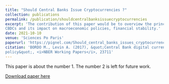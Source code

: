 ```yaml
---
title: "Should Central Banks Issue Cryptocurrencies ?"
collection: publications
permalink: /publication/shouldcentralbanksissuecryptocurrencies
excerpt: 'The contribution of this paper would be to overview the principal advantages and pitfalls of
CBDCs and its impact on macroeconomic policies, financial stability.'
date: 2021-10-10
venue: 'Sciences Po Paris'
paperurl: 'https://pignel.com/Should_central_banks_issues_cryptocurrency__Rémy PIGNEL.pdf'
citation: 'BORDO M., Levin A. (2017), &quot;Central Bank digital currency and the future of monetary
policy&quot;, <i>NBER Working Papers</i>, 23711'
---
```

This paper is about the number 1. The number 2 is left for future work.

[Download paper here](https://pignel.com/papers/Should_central_banks_issues_cryptocurrency__R%C3%A9my%20PIGNEL.pdf)
